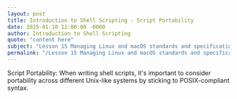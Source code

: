 ```yaml
---
layout: post
title: Introduction to Shell Scripting - Script Portability
date: 2025-01-10 12:00:00 -0000
author: Introduction to Shell Scripting
quote: "content here"
subject: "Lesson 15 Managing Linux and macOS standards and specifications"
permalink: "/Lesson 15 Managing Linux and macOS standards and specifications/Introduction to Shell Scripting/Introduction to Shell Scripting - Script Portability"
---
```


Script Portability: When writing shell scripts, it's important to consider portability across different Unix-like systems by sticking to POSIX-compliant syntax.
